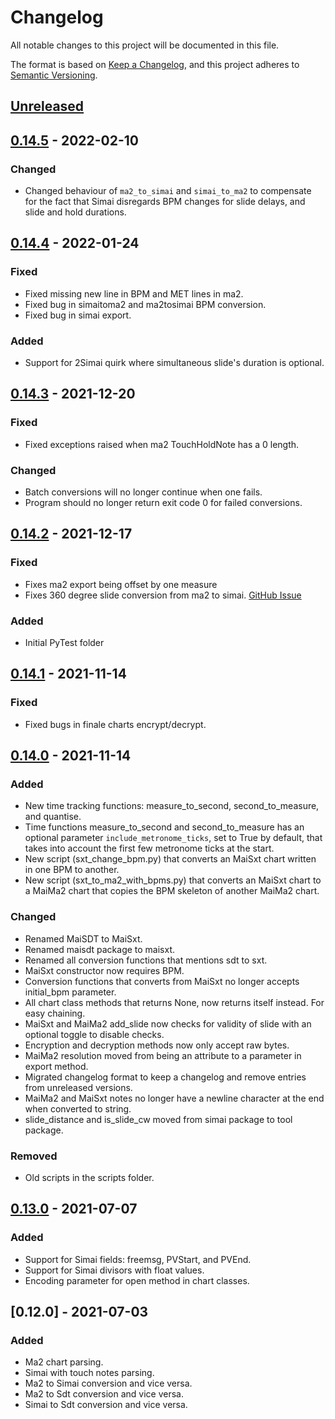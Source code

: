 # Changelog
All notable changes to this project will be documented in this file.

The format is based on [Keep a Changelog](https://keepachangelog.com/en/1.0.0/),
and this project adheres to [Semantic Versioning](https://semver.org/spec/v2.0.0.html).

## [Unreleased]

## [0.14.5] - 2022-02-10
### Changed
- Changed behaviour of `ma2_to_simai` and `simai_to_ma2` to compensate for the fact that Simai disregards BPM changes for slide delays, and slide and hold durations.

## [0.14.4] - 2022-01-24
### Fixed
- Fixed missing new line in BPM and MET lines in ma2.
- Fixed bug in simaitoma2 and ma2tosimai BPM conversion.
- Fixed bug in simai export.

### Added
- Support for 2Simai quirk where simultaneous slide's duration is optional.

## [0.14.3] - 2021-12-20
### Fixed
- Fixed exceptions raised when ma2 TouchHoldNote has a 0 length.

### Changed
- Batch conversions will no longer continue when one fails.
- Program should no longer return exit code 0 for failed conversions.

## [0.14.2] - 2021-12-17
### Fixed
- Fixes ma2 export being offset by one measure
- Fixes 360 degree slide conversion from ma2 to simai. [GitHub Issue](https://github.com/donmai-me/MaiConverter/issues/9)

### Added
- Initial PyTest folder

## [0.14.1] - 2021-11-14
### Fixed
- Fixed bugs in finale charts encrypt/decrypt.

## [0.14.0] - 2021-11-14
### Added
- New time tracking functions: measure_to_second, second_to_measure, and quantise.
- Time functions measure_to_second and second_to_measure has an optional parameter `include_metronome_ticks`, set to True by default, that takes into account the first few metronome ticks at the start.
- New script (sxt_change_bpm.py) that converts an MaiSxt chart written in one BPM to another.
- New script (sxt_to_ma2_with_bpms.py) that converts an MaiSxt chart to a MaiMa2 chart that copies the BPM skeleton of another MaiMa2 chart.

### Changed
- Renamed MaiSDT to MaiSxt.
- Renamed maisdt package to maisxt.
- Renamed all conversion functions that mentions sdt to sxt.
- MaiSxt constructor now requires BPM.
- Conversion functions that converts from MaiSxt no longer accepts initial_bpm parameter.
- All chart class methods that returns None, now returns itself instead. For easy chaining.
- MaiSxt and MaiMa2 add_slide now checks for validity of slide with an optional toggle to disable checks.
- Encryption and decryption methods now only accept raw bytes.
- MaiMa2 resolution moved from being an attribute to a parameter in export method.
- Migrated changelog format to keep a changelog and remove entries from unreleased versions.
- MaiMa2 and MaiSxt notes no longer have a newline character at the end when converted to string.
- slide_distance and is_slide_cw moved from simai package to tool package.

### Removed
- Old scripts in the scripts folder.

## [0.13.0] - 2021-07-07
### Added
- Support for Simai fields: freemsg, PVStart, and PVEnd.
- Support for Simai divisors with float values.
- Encoding parameter for open method in chart classes.

## [0.12.0] - 2021-07-03
### Added
- Ma2 chart parsing.
- Simai with touch notes parsing.
- Ma2 to Simai conversion and vice versa.
- Ma2 to Sdt conversion and vice versa.
- Simai to Sdt conversion and vice versa.

[Unreleased]: https://github.com/donmai-me/MaiConverter/compare/0.14.5...HEAD
[0.14.5]: https://github.com/donmai-me/MaiConverter/compare/0.14.4...0.14.5
[0.14.4]: https://github.com/donmai-me/MaiConverter/compare/0.14.3...0.14.4
[0.14.3]: https://github.com/donmai-me/MaiConverter/compare/0.14.2...0.14.3
[0.14.2]: https://github.com/donmai-me/MaiConverter/compare/0.14.1...0.14.2
[0.14.1]: https://github.com/donmai-me/MaiConverter/compare/0.14.0...0.14.1
[0.14.0]: https://github.com/donmai-me/MaiConverter/compare/0.13.0...0.14.0
[0.13.0]: https://github.com/donmai-me/MaiConverter/compare/0.12.0...0.13.0
